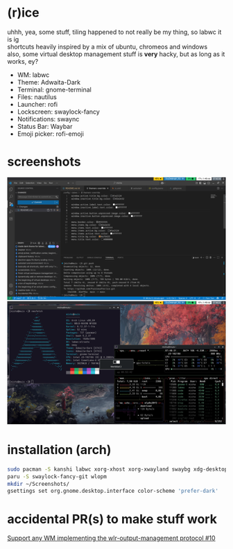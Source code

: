 # (r)ice

uhhh, yea, some stuff, tiling happened to not really be my thing, so labwc it is ig  
shortcuts heavily inspired by a mix of ubuntu, chromeos and windows  
also, some virtual desktop management stuff is **very** hacky, but as long as it works, ey?

- WM: labwc
- Theme: Adwaita-Dark
- Terminal: gnome-terminal
- Files: nautilus
- Launcher: rofi
- Lockscreen: swaylock-fancy
- Notifications: swaync
- Status Bar: Waybar
- Emoji picker: rofi-emoji

# screenshots

![screenshot](Screenshots/screenshot_2025-07-12-07-42-39.png)
![another screenshot](Screenshots/screenshot_2025-07-12-07-48-31.png)

# installation (arch)

```sh
sudo pacman -S kanshi labwc xorg-xhost xorg-xwayland swaybg xdg-desktop-portal-gtk adwaita-qt polkit-gnome wl-clip-persist rofi-wayland swaylock wlr-randr brightnessctl alsa-utils grim slurp wl-clipboard nautilus alacritty swayidle pipewire gnome-terminal cliphist swaync waybar otf-font-awesome xdg-desktop-portal xdg-desktop-portal-wlr qt6-wayland qt5-wayland rofi-emoji wtype pipewire-pulse pavucontrol ttf-nerd-fonts-symbols-mono
paru -S swaylock-fancy-git wlopm
mkdir ~/Screenshots/
gsettings set org.gnome.desktop.interface color-scheme 'prefer-dark'
```

# accidental PR(s) to make stuff work
[Support any WM implementing the wlr-output-management protocol #10](https://github.com/Big-B/swaylock-fancy/pull/10)
